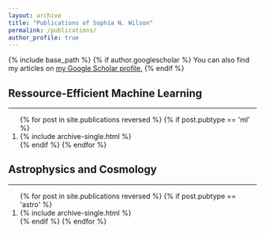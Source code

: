```yaml
---
layout: archive
title: "Publications of Sophia N. Wilson"
permalink: /publications/
author_profile: true
---
```


{% include base_path %}
{% if author.googlescholar %}
You can also find my articles on <u><a href="{{author.googlescholar}}">my Google Scholar profile</a>.</u>
{% endif %}

## Ressource-Efficient Machine Learning
---
<ol>
{% for post in site.publications reversed %}
  {% if post.pubtype == 'ml' %} 
  <li>    {% include archive-single.html %} </li>
  {% endif %}
{% endfor %}
</ol>

## Astrophysics and Cosmology
---
<ol>
{% for post in site.publications reversed %}
  {% if post.pubtype == 'astro' %}
     <li> {% include archive-single.html %} </li>
  {% endif %}
{% endfor %}
</ol>


